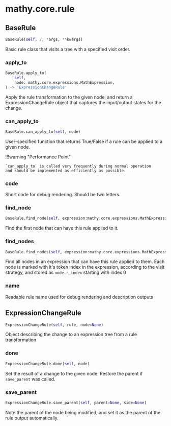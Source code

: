 # mathy.core.rule

## BaseRule
```python
BaseRule(self, /, *args, **kwargs)
```
Basic rule class that visits a tree with a specified visit order.
### apply_to
```python
BaseRule.apply_to(
    self,
    node: mathy.core.expressions.MathExpression,
) -> 'ExpressionChangeRule'
```
Apply the rule transformation to the given node, and return a
ExpressionChangeRule object that captures the input/output states
for the change.
### can_apply_to
```python
BaseRule.can_apply_to(self, node)
```
User-specified function that returns True/False if a rule can be
applied to a given node.

!!!warning "Performance Point"

    `can_apply_to` is called very frequently during normal operation
    and should be implemented as efficiently as possible.

### code
Short code for debug rendering. Should be two letters.
### find_node
```python
BaseRule.find_node(self, expression:mathy.core.expressions.MathExpression)
```
Find the first node that can have this rule applied to it.
### find_nodes
```python
BaseRule.find_nodes(self, expression:mathy.core.expressions.MathExpression)
```
Find all nodes in an expression that can have this rule applied to them.
Each node is marked with it's token index in the expression, according to
the visit strategy, and stored as `node.r_index` starting with index 0

### name
Readable rule name used for debug rendering and description outputs
## ExpressionChangeRule
```python
ExpressionChangeRule(self, rule, node=None)
```
Object describing the change to an expression tree from a rule transformation
### done
```python
ExpressionChangeRule.done(self, node)
```
Set the result of a change to the given node. Restore the parent
if `save_parent` was called.
### save_parent
```python
ExpressionChangeRule.save_parent(self, parent=None, side=None)
```
Note the parent of the node being modified, and set it as the parent of the
rule output automatically.
